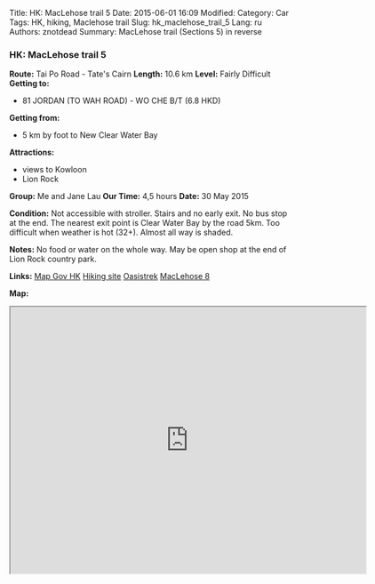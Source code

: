 Title: HK: MacLehose trail 5
Date: 2015-06-01 16:09
Modified: 
Category: Car
Tags: HK,  hiking,  Maclehose trail
Slug: hk_maclehose_trail_5
Lang: ru
Authors: znotdead
Summary: MacLehose trail (Sections 5) in reverse

### HK: MacLehose trail 5

**Route:**  Tai Po Road - Tate's Cairn
**Length:** 10.6 km
**Level:** Fairly Difficult
**Getting to:**
 - 81 JORDAN (TO WAH ROAD) - WO CHE B/T (6.8 HKD)

**Getting from:**
 - 5 km by foot to New Clear Water Bay

**Attractions:**
 - views to Kowloon
 - Lion Rock

**Group:** Me and Jane Lau
**Our Time:** 4,5 hours
**Date:** 30 May 2015

**Condition:**
Not accessible with stroller. Stairs and no early exit. No bus stop at the end. The nearest exit point is Clear Water Bay by the road 5km. Too difficult when weather is hot (32+). Almost all way is shaded.

**Notes:**
No food or water on the whole way. May be open shop at the end of Lion Rock country park.

**Links:**
[Map Gov HK](http://www2.map.gov.hk/gih3/view/index.jsp)
[Hiking site](http://hiking.gov.hk/eng)
[Oasistrek](http://www.oasistrek.com)
[MacLehose 8](http://hiking.gov.hk/eng/longtrail/mtrail/mtrail/mtrail05.htm)

**Map:**
<iframe src="https://www.google.com/maps/d/embed?mid=z-h4cJ84z9Ho.kGih0EY_4TyM" width="640" height="480"></iframe>

